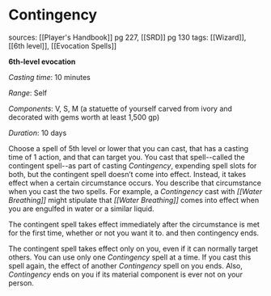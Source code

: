# Contingency
sources: [[Player's Handbook]] pg 227, [[SRD]] pg 130
tags: [[Wizard]], [[6th level]], [[Evocation Spells]]

**6th-level evocation**

*Casting time*: 10 minutes

*Range*: Self

*Components*: V, S, M (a statuette of yourself carved from ivory and decorated with gems worth at least 1,500 gp)

*Duration*: 10 days

Choose a spell of 5th level or lower that you can cast, that has a casting time of 1 action, and that can target you. You cast that spell--called the contingent spell--as part of casting *Contingency*, expending spell slots for both, but the contingent spell doesn’t come into effect. Instead, it takes effect when a certain circumstance occurs. You describe that circumstance when you cast the two spells. For example, a *Contingency* cast with *[[Water Breathing]]* might stipulate that *[[Water Breathing]]* comes into effect when you are engulfed in water or a similar liquid.

The contingent spell takes effect immediately after the circumstance is met for the first time, whether or not you want it to. and then contingency ends.

The contingent spell takes effect only on you, even if it can normally target others. You can use only one *Contingency* spell at a time. If you cast this spell again, the effect of another *Contingency* spell on you ends. Also, *Contingency* ends on you if its material component is ever not on your person.
